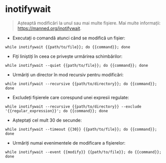 # inotifywait

> Așteaptă modificări la unul sau mai multe fișiere.
> Mai multe informații: <https://manned.org/inotifywait>.

- Executați o comandă atunci când se modifică un fișier:

`while inotifywait {{path/to/file}}; do {{command}}; done`

- Fiți liniștiți în ceea ce privește urmărirea schimbărilor:

`while inotifywait --quiet {{path/to/file}}; do {{command}}; done`

- Urmăriți un director în mod recursiv pentru modificări:

`while inotifywait --recursive {{path/to/directory}}; do {{command}}; done`

- Excludeți fișierele care corespund unei expresii regulate:

`while inotifywait --recursive {{path/to/directory}} --exclude '{{regular_expression}}'; do {{command}}; done`

- Așteptați cel mult 30 de secunde:

`while inotifywait --timeout {{30}} {{path/to/file}}; do {{command}}; done`

- Urmăriți numai evenimentele de modificare a fișierelor:

`while inotifywait --event {{modify}} {{path/to/file}}; do {{command}}; done`
